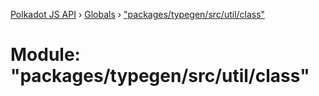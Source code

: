 [Polkadot JS API](../README.md) › [Globals](../globals.md) › ["packages/typegen/src/util/class"](_packages_typegen_src_util_class_.md)

# Module: "packages/typegen/src/util/class"


